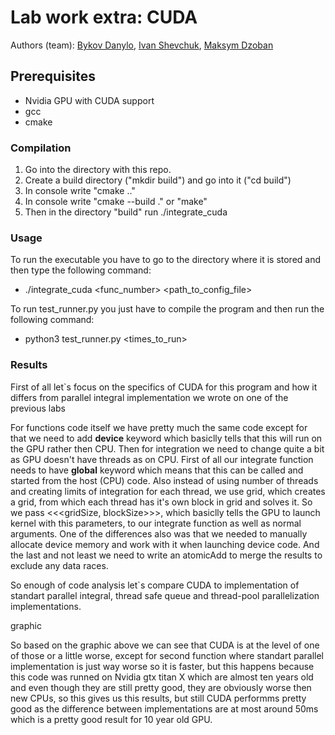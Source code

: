# Lab work extra: CUDA
Authors (team): [Bykov Danylo](https://github.com/DanyaBykov), [Ivan Shevchuk](https://github.com/DoktorTomato), [Maksym Dzoban](https://github.com/MaxDzioban)<br>
## Prerequisites

- Nvidia GPU with CUDA support
- gcc
- cmake

### Compilation

1. Go into the directory with this repo.
2. Create a build directory ("mkdir build") and go into it ("cd build")
3. In console write "cmake .."
4. In console write "cmake --build ." or "make"
5. Then in the directory "build" run ./integrate_cuda

### Usage

To run the executable you have to go to the directory where it is stored and then type the following command:

- ./integrate_cuda <func_number> <path_to_config_file>

To run test_runner.py you just have to compile the program and then run the following command:

- python3 test_runner.py <times_to_run>

### Results

First of all let`s focus on the specifics of CUDA for this program and how it differs from parallel integral implementation we wrote on one of the previous labs

For functions code itself we have pretty much the same code except for that we need to add __device__ keyword which basiclly tells that this will run on the GPU rather then CPU.
Then for integration we need to change quite a bit as GPU doesn't have threads as on CPU. First of all our integrate function needs to have __global__ keyword which means that this can be called and started from the host (CPU) code. Also instead of using number of threads and creating limits of integration for each thread, we use grid, which creates a grid, from which each thread has it's own block in grid and solves it. So we pass <<<gridSize, blockSize>>>, which basiclly tells the GPU to launch kernel with this parameters, to our integrate function as well as normal arguments. One of the differences also was that we needed to manually allocate device memory and work with it when launching device code. And the last and not least we need to write an atomicAdd to merge the results to exclude any data races.

So enough of code analysis let`s compare CUDA to implementation of standart parallel integral, thread safe queue and thread-pool parallelization implementations.

graphic

So based on the graphic above we can see that CUDA is at the level of one of those or a little worse, except for second function where standart parallel implementation is just way worse so it is faster, but this happens because this code was runned on Nvidia gtx titan X which are almost ten years old and even though they are still pretty good, they are obviously worse then new CPUs, so this gives us this results, but still CUDA performms pretty good as the difference between implementations are at most around 50ms which is a pretty good result for 10 year old GPU.
